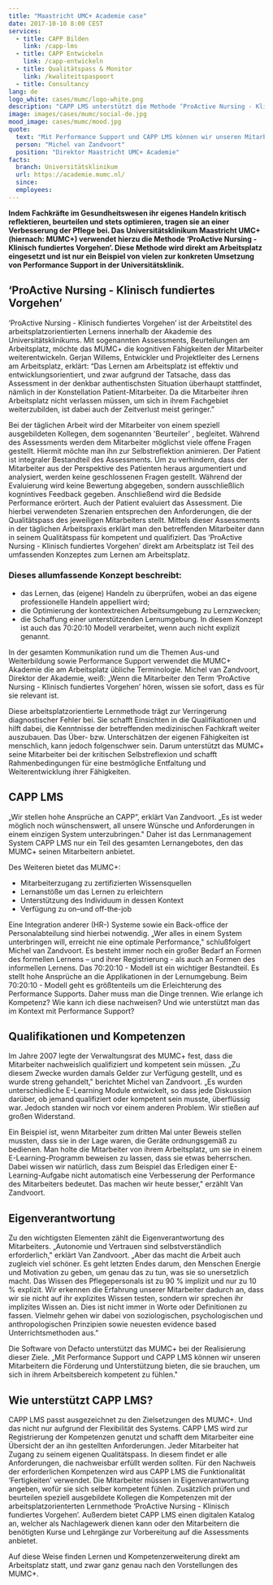 ```yaml
---
title: "Maastricht UMC+ Academie case"
date: 2017-10-10 8:00 CEST
services:
  - title: CAPP Bilden
    link: /capp-lms
  - title: CAPP Entwickeln
    link: /capp-entwickeln
  - title: Qualitätspass & Monitor
    link: /kwaliteitspaspoort
  - title: Consultancy
lang: de
logo_white: cases/mumc/logo-white.png
description: "CAPP LMS unterstützt die Methode ‘ProActive Nursing - Klinisch fundiertes Vorgehen’ an der Akademie des Universitätsklinikums in Maastricht"
image: images/cases/mumc/social-de.jpg
mood_image: cases/mumc/mood.jpg
quote:
  text: "Mit Performance Support und CAPP LMS können wir unseren Mitarbeitern die Förderung und Unterstützung bieten, die sie brauchen, um sich in ihrem Arbeitsbereich kompetent zu fühlen."
  person: "Michel van Zandvoort"
  position: "Direktor Maastricht UMC+ Academie"
facts:
  branch: Universitätsklinikum
  url: https://academie.mumc.nl/
  since:
  employees:
---
```


__Indem Fachkräfte im Gesundheitswesen ihr eigenes Handeln kritisch reflektieren, beurteilen und stets optimieren, tragen sie an einer Verbesserung der Pflege bei. Das Universitätsklinikum Maastricht UMC+ (hiernach: MUMC+) verwendet hierzu die Methode ‘ProActive Nursing - Klinisch fundiertes Vorgehen’. Diese Methode wird direkt am Arbeitsplatz eingesetzt und ist nur ein Beispiel von vielen zur konkreten Umsetzung von Performance Support in der Universitätsklinik.__

## ‘ProActive Nursing - Klinisch fundiertes Vorgehen’

‘ProActive Nursing - Klinisch fundiertes Vorgehen’ ist der Arbeitstitel des arbeitsplatzorientierten Lernens innerhalb der Akademie des Universitätsklinikums. Mit sogenannten Assessments, Beurteilungen am Arbeitsplatz, möchte das MUMC+ die kognitiven Fähigkeiten der Mitarbeiter weiterentwickeln.
Gerjan Willems, Entwickler und Projektleiter des Lernens am Arbeitsplatz, erklärt: “Das Lernen am Arbeitsplatz ist effektiv und entwicklungsorientiert, und zwar aufgrund der Tatsache, dass das Assessment in der denkbar authentischsten Situation überhaupt stattfindet, nämlich in der Konstellation Patient-Mitarbeiter. Da die Mitarbeiter ihren Arbeitsplatz nicht verlassen müssen, um sich in ihrem Fachgebiet weiterzubilden, ist dabei auch der Zeitverlust meist geringer.”

Bei der täglichen Arbeit wird der Mitarbeiter von einem speziell ausgebildeten Kollegen, dem sogenannten 'Beurteiler' , begleitet. Während des Assessments werden dem Mitarbeiter möglichst viele offene Fragen gestellt. Hiermit möchte man ihn zur Selbstreflektion animieren. Der Patient ist integraler Bestandteil des Assessments. Um zu verhindern, dass der Mitarbeiter aus der Perspektive des Patienten heraus argumentiert und analysiert, werden keine geschlossenen Fragen gestellt. Während der Evaluierung wird keine Bewertung abgegeben, sondern ausschließlich kognintives Feedback gegeben. Anschließend wird die Bedside Performance erörtert. Auch der Patient evaluiert das Assessment. Die hierbei verwendeten Szenarien entsprechen den Anforderungen, die der Qualitätspass des jeweiligen Mitarbeiters stellt. Mittels dieser Assessments in der täglichen Arbeitspraxis erklärt man den betreffenden Mitarbeiter dann in seinem Qualitätspass für kompetent und qualifiziert. Das ‘ProActive Nursing - Klinisch fundiertes Vorgehen’ direkt am Arbeitsplatz ist Teil des umfassenden Konzeptes zum Lernen am Arbeitsplatz.

### Dieses allumfassende Konzept beschreibt:

- das Lernen, das (eigene) Handeln zu überprüfen, wobei an das eigene professionelle Handeln appelliert wird;
- die Optimierung der kontextreichen Arbeitsumgebung zu Lernzwecken;
- die Schaffung einer unterstützenden Lernumgebung.
In diesem Konzept ist auch das 70:20:10 Modell verarbeitet, wenn auch nicht explizit genannt.

In der gesamten Kommunikation rund um die Themen Aus-und Weiterbildung sowie Performance Support verwendet die MUMC+ Akademie die am Arbeitsplatz übliche Terminologie. Michel van Zandvoort, Direktor der Akademie, weiß: „Wenn die Mitarbeiter den Term ‘ProActive Nursing - Klinisch fundiertes Vorgehen’ hören, wissen sie sofort, dass es für sie relevant ist.

Diese arbeitsplatzorientierte Lernmethode trägt zur Verringerung diagnostischer Fehler bei. Sie schafft Einsichten in die Qualifikationen und hilft dabei, die Kenntnisse der betreffenden medizinischen Fachkraft weiter auszubauen. Das Über- bzw. Unterschätzen der eigenen Fähigkeiten ist menschlich, kann jedoch folgenschwer sein. Darum unterstützt das MUMC+ seine Mitarbeiter bei der kritischen Selbstreflexion und schafft Rahmenbedingungen für eine bestmögliche Entfaltung und Weiterentwicklung ihrer Fähigkeiten.

## CAPP LMS

„Wir stellen hohe Ansprüche an CAPP”, erklärt Van Zandvoort. „Es ist weder möglich noch wünschenswert, all unsere Wünsche und Anforderungen in einem einzigen System unterzubringen." Daher ist das Lernmanagement System CAPP LMS nur ein Teil des gesamten Lernangebotes, den das MUMC+ seinen Mitarbeitern anbietet.

Des Weiteren bietet das MUMC+:

- Mitarbeiterzugang zu zertifizierten Wissensquellen
- Lernanstöße um das Lernen zu erleichtern
- Unterstützung des Individuum in dessen Kontext
- Verfügung zu on–und off-the-job

Eine Integration anderer (HR-) Systeme sowie ein Back-office der Personalabteilung sind hierbei notwendig. „Wer alles in einem System unterbringen will, erreicht nie eine optimale Performance," schlußfolgert Michel van Zandvoort.
Es besteht immer noch ein großer Bedarf an Formen des formellen Lernens – und ihrer Registrierung - als auch an Formen des informellen Lernens. Das 70:20:10 - Modell ist ein wichtiger Bestandteil. Es stellt hohe Ansprüche an die Applikationen in der Lernumgebung. Beim 70:20:10 - Modell geht es größtenteils um die Erleichterung des Performance Supports. Daher muss man die Dinge trennen. Wie erlange ich Kompetenz? Wie kann ich diese nachweisen? Und wie unterstützt man das im Kontext mit Performance Support?

## Qualifikationen und Kompetenzen

Im Jahre 2007 legte der Verwaltungsrat des MUMC+ fest, dass die Mitarbeiter nachweislich qualifiziert und kompetent sein müssen. „Zu diesem Zwecke wurden damals Gelder zur Verfügung gestellt, und es wurde streng gehandelt," berichtet Michel van Zandvoort. „Es wurden unterschiedliche E-Learning Module entwickelt, so dass jede Diskussion darüber, ob jemand qualifiziert oder kompetent sein musste, überflüssig war. Jedoch standen wir noch vor einem anderen Problem. Wir stießen auf großen Widerstand.

Ein Beispiel ist, wenn Mitarbeiter zum dritten Mal unter Beweis stellen mussten, dass sie in der Lage waren, die Geräte ordnungsgemäß zu bedienen. Man holte die Mitarbeiter von ihrem Arbeitsplatz, um sie in einem E-Learning-Programm beweisen zu lassen, dass sie etwas beherrschen. Dabei wissen wir natürlich, dass zum Beispiel das Erledigen einer E-Learning-Aufgabe nicht automatisch eine Verbesserung der Performance des Mitarbeiters bedeutet. Das machen wir heute besser," erzählt Van Zandvoort.

## Eigenverantwortung

Zu den wichtigsten Elementen zählt die Eigenverantwortung des Mitarbeiters. „Autonomie und Vertrauen sind selbstverständlich erforderlich," erklärt Van Zandvoort. „Aber das macht die Arbeit auch zugleich viel schöner. Es geht letzten Endes darum, den Menschen Energie und Motivation zu geben, um genau das zu tun, was sie so unersetzlich macht. Das Wissen des Pflegepersonals ist zu 90 % implizit und nur zu 10 % explizit. Wir erkennen die Erfahrung unserer Mitarbeiter dadurch an, dass wir sie nicht auf ihr explizites Wissen testen, sondern wir sprechen ihr implizites Wissen an. Dies ist nicht immer in Worte oder Definitionen zu fassen. Vielmehr gehen wir dabei von soziologischen, psychologischen und anthropologischen Prinzipien sowie neuesten evidence based Unterrichtsmethoden aus."

Die Software von Defacto unterstützt das MUMC+ bei der Realisierung dieser Ziele. „Mit Performance Support und CAPP LMS können wir unseren Mitarbeitern die Förderung und Unterstützung bieten, die sie brauchen, um sich in ihrem Arbeitsbereich kompetent zu fühlen."

## Wie unterstützt CAPP LMS?

CAPP LMS passt ausgezeichnet zu den Zielsetzungen des MUMC+. Und das nicht nur aufgrund der Flexibilität des Systems. CAPP LMS wird zur Registrierung der Kompetenzen genutzt und schafft dem Mitarbeiter eine Übersicht der an ihn gestellten Anforderungen. Jeder Mitarbeiter hat Zugang zu seinem eigenen Qualitätspass. In diesem findet er alle Anforderungen, die nachweisbar erfüllt werden sollten. Für den Nachweis der erforderlichen Kompetenzen wird aus CAPP LMS die Funktionalität ‘Fertigkeiten’ verwendet. Die Mitarbeiter müssen in Eigenverantwortung angeben, wofür sie sich selber kompetent fühlen. Zusätzlich prüfen und beurteilen speziell ausgebildete Kollegen die Kompetenzen mit der arbeitsplatzorienterten Lernmethode ‘ProActive Nursing - Klinisch fundiertes Vorgehen’. Außerdem bietet CAPP LMS einen digitalen Katalog an, welcher als Nachlagewerk dienen kann oder den Mitarbeitern die benötigten Kurse und Lehrgänge zur Vorbereitung auf die Assessments anbietet.

Auf diese Weise finden Lernen und Kompetenzerweiterung direkt am Arbeitsplatz statt, und zwar ganz genau nach den Vorstellungen des MUMC+.

